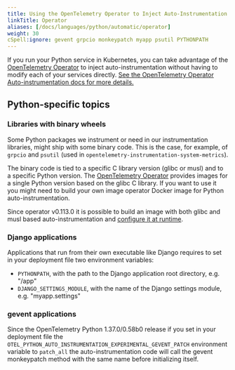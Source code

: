 ```yaml
---
title: Using the OpenTelemetry Operator to Inject Auto-Instrumentation
linkTitle: Operator
aliases: [/docs/languages/python/automatic/operator]
weight: 30
cSpell:ignore: gevent grpcio monkeypatch myapp psutil PYTHONPATH
---
```


If you run your Python service in Kubernetes, you can take advantage of the
[OpenTelemetry Operator](https://github.com/open-telemetry/opentelemetry-operator)
to inject auto-instrumentation without having to modify each of your services
directly.
[See the OpenTelemetry Operator Auto-instrumentation docs for more details.](/docs/platforms/kubernetes/operator/automatic/)

## Python-specific topics

### Libraries with binary wheels

Some Python packages we instrument or need in our instrumentation libraries,
might ship with some binary code. This is the case, for example, of `grpcio` and
`psutil` (used in `opentelemetry-instrumentation-system-metrics`).

The binary code is tied to a specific C library version (glibc or musl) and to a
specific Python version. The
[OpenTelemetry Operator](https://github.com/open-telemetry/opentelemetry-operator)
provides images for a single Python version based on the glibc C library. If you
want to use it you might need to build your own image operator Docker image for
Python auto-instrumentation.

Since operator v0.113.0 it is possible to build an image with both glibc and
musl based auto-instrumentation and
[configure it at runtime](/docs/platforms/kubernetes/operator/automatic/#annotations-python-musl).

### Django applications

Applications that run from their own executable like Django requires to set in
your deployment file two environment variables:

- `PYTHONPATH`, with the path to the Django application root directory, e.g.
  "/app"
- `DJANGO_SETTINGS_MODULE`, with the name of the Django settings module, e.g.
  "myapp.settings"

### gevent applications

Since the OpenTelemetry Python 1.37.0/0.58b0 release if you set in your
deployment file the `OTEL_PYTHON_AUTO_INSTRUMENTATION_EXPERIMENTAL_GEVENT_PATCH`
environment variable to `patch_all` the auto-instrumentation code will call the
gevent monkeypatch method with the same name before initializing itself.
